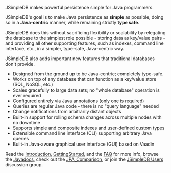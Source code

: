 JSimpleDB makes powerful persistence simple for Java programmers.

JSimpleDB's goal is to make Java persistence as **simple** as possible, doing so in a **Java-centric** manner, while remaining strictly **type safe**.

JSimpleDB does this without sacrificing flexibility or scalability by relegating the database to the simplest role possible - storing data as key/value pairs - and providing all other supporting features, such as indexes, command line interface, etc., in a simpler, type-safe, Java-centric way.

JSimpleDB also adds important new features that traditional databases don't provide.

  * Designed from the ground up to be Java-centric; completely type-safe.
  * Works on top of any database that can function as a key/value store (SQL, NoSQL, etc.)
  * Scales gracefully to large data sets; no "whole database" operation is ever required
  * Configured entirely via Java annotations (only one is required)
  * Queries are regular Java code - there is no "query language" needed
  * Change notifications from arbitrarily distant objects
  * Built-in support for rolling schema changes across multiple nodes with no downtime
  * Supports simple and composite indexes and user-defined custom types
  * Extensible command line interface (CLI) supporting arbitrary Java queries
  * Built-in Java-aware graphical user interface (GUI) based on Vaadin

Read the [Introduction](https://github.com/archiecobbs/jsimpledb/wiki/Introduction), [GettingStarted](https://github.com/archiecobbs/jsimpledb/wiki/GettingStarted), and the [FAQ](https://github.com/archiecobbs/jsimpledb/wiki/FAQ) for more info, browse the [Javadocs](http://archiecobbs.github.io/jsimpledb/publish/reports/javadoc/index.html?org/jsimpledb/JSimpleDB.html), check out the [JPA\_Comparison](https://github.com/archiecobbs/jsimpledb/wiki/JPA_Comparison), or join the [JSimpleDB Users](https://groups.google.com/forum/#!forum/jsimpledb-users) discussion group.
